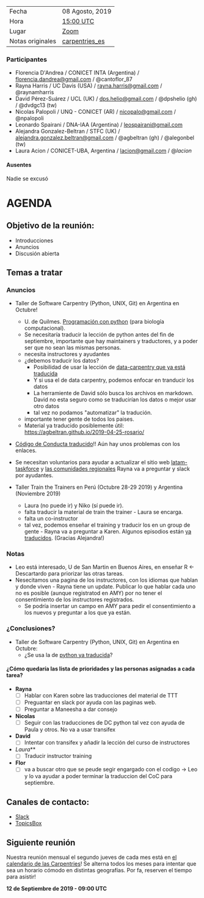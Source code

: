 |||
|--|--|
| Fecha | 08 Agosto, 2019                                                                                              |
| Hora  | [15:00 UTC](https://www.timeanddate.com/worldclock/fixedtime.html?msg=Carpentries_es&iso=20190808T15&p1=1440&ah=1) |
| Lugar | [Zoom](https://carpentries.zoom.us/my/carpentriesroom3)                                                          |
| Notas originales  | [carpentries_es](https://pad.carpentries.org/carpentries_es)                                                     |

### Participantes

- Florencia D'Andrea /  CONICET INTA (Argentina) / florencia.dandrea@gmail.com / @cantoflor_87
- Rayna Harris  / UC Davis (USA) / rayna.harris@gmail.com / @raynamharris 
- David Pérez-Suárez / UCL (UK) / dps.helio@gmail.com / @dpshelio (gh) / @dvdgc13 (tw)
- Nicolas Palopoli / UNQ - CONICET (AR) / nicopalo@gmail.com / @npalopoli
- Leonardo Spairani / DNA-IAA (Argentina) / leospairani@gmail.com
- Alejandra Gonzalez-Beltran / STFC (UK) / alejandra.gonzalez.beltran@gmail.com / @agbeltran (gh) / @alegonbel (tw)
- Laura Acion / CONICET-UBA, Argentina / lacion@gmail.com / @_lacion_

#### Ausentes

Nadie se excusó

# AGENDA

## Objetivo de la reunión:

- Introducciones
- Anuncios
- Discusión abierta

## Temas a tratar

### Anuncios

- Taller de Software Carpentry (Python, UNIX, Git) en Argentina en Octubre!
   -  U. de Quilmes. [Programación con python](
      https://swcarpentry.github.io/python-novice-inflammation/) (para biología
      computacional).
   -  Se necesitaría traducir la lección de python antes del fin de septiembre,
      importante que hay maintainers y traductores, y a poder ser que no sean
      las mismas personas.
   -  necesita instructores y ayudantes
   -  ¿debemos traducir los datos?
       - Posibilidad de usar la lección de [data-carpentry que ya está
         traducida](https://datacarpentry.org/python-ecology-lesson-es/)
       - Y si usa el de data carpentry, podemos enfocar en tranducir los datos
       - La herramiente de David sólo busca los archivos en markdown. David no
         esta seguro como se traducirían los datos o mejor usar otro datos
       - tal vez no podamos "automatizar" la tradución.
   - importante tener gente de todos los paises.
   - Material ya traducido posiblemente útil: https://agbeltran.github.io/2019-04-25-rosario/

- [Código de Conducta traducido](https://carpentrieshandbook.readthedocs.io/es/latest/topic_folders/policies/index_coc.html)!!
  Aún hay unos problemas con los enlaces.
- Se necesitan voluntarios para ayudar a actualizar el sitio web
  [latam-taskforce](http://static.carpentries.org/latam-tf/) y [las comunidades
  regionales](https://docs.carpentries.org/topic_folders/regional_communities/carpentries_en_latinoamerica.html)
  Rayna va a preguntar y slack por ayudantes.
- Taller Train the Trainers en Perú (Octubre 28-29 2019) y Argentina (Noviembre 2019)
   - Laura (no puede ir) y Niko (sí puede ir).
   - falta traducir la material de train the trainer - Laura se encarga.
   - falta un co-instructor
   - tal vez, podemos enseñar el training y traducir los en un group de gente -
     Rayna va a preguntar a Karen. Algunos episodios están [ya traducidos](https://github.com/Carpentries-ES/instructor-training-es). (Gracias Alejandra!)

### Notas

- Leo está interesado, U de San Martin en Buenos Aires, en enseñar R <-
  Descartardo para priorizar las otras tareas.
- Nesecitamos una pagina de los instructores, con los idiomas que hablan y donde
  viven - Rayna tiene un update. Publicar lo que hablar cada uno no es posible
  (aunque registratod en AMY) por no tener el consentimiento de los instructores
  registrados.
  - Se podría insertar un campo en AMY para pedir el consentimiento a los nuevos
    y preguntar a los que ya están.

### ¿Conclusiones?

- Taller de Software Carpentry (Python, UNIX, Git) en Argentina en Octubre:
   - ¿Se usa la de [python ya traducida](https://datacarpentry.org/python-ecology-lesson-es/)?

#### ¿Cómo quedaría las lista de prioridades y las personas asignadas a cada tarea?

- **Rayna**
  - [ ] Hablar con Karen sobre las traducciones del material de TTT
  - [ ] Preguantar en slack por ayuda con las paginas web. 
  - [ ] Preguntar a Maneesha a dar consejo
- **Nicolas**
  - [ ] Seguir con las traducciones de DC python tal vez con ayuda de Paula y
        otros. No va a usar transifex
- **David** 
  - [ ] Intentar con transifex y añadir la lección del curso de instructores
- *Laura***
  - [ ] Traducir instructor training
- **Flor**
  - [ ] va a buscar otro que se peude segir engargado con el codigo -> Leo y lo
        va ayudar a poder terminar la traduccion del CoC para septiembre.

## Canales de contacto:

- [Slack](https://swcarpentry.slack.com/messages/CDZLNHSMQ)
- [TopicsBox](https://carpentries.topicbox.com/groups/local-latinoamerica)


## Siguiente reunión

Nuestra reunión mensual el segundo jueves de cada mes está en [el calendario de
las Carpentries](https://calendar.google.com/calendar/embed?src=oseuuoht0tvjbokgg3noh8c47g%40group.calendar.google.com)!
Se alterna todos los meses para intentar que sea un horario cómodo en distintas
geografías. Por fa, reserven el tiempo para asistir!

**12 de Septiembre de 2019 - 09:00 UTC**
